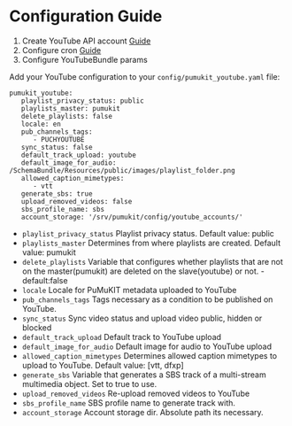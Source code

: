Configuration Guide
===================

1. Create YouTube API account [Guide](AccountsGuide.md)
2. Configure cron [Guide](CronGuide.md)
3. Configure YouTubeBundle params

Add your YouTube configuration to your `config/pumukit_youtube.yaml` file:

```
pumukit_youtube:
   playlist_privacy_status: public
   playlists_master: pumukit
   delete_playlists: false
   locale: en
   pub_channels_tags:
      - PUCHYOUTUBE
   sync_status: false
   default_track_upload: youtube
   default_image_for_audio: /SchemaBundle/Resources/public/images/playlist_folder.png
   allowed_caption_mimetypes:
      - vtt
   generate_sbs: true
   upload_removed_videos: false
   sbs_profile_name: sbs
   account_storage: '/srv/pumukit/config/youtube_accounts/'
```

- `playlist_privacy_status` Playlist privacy status. Default value: public
- `playlists_master` Determines from where playlists are created. Default value: pumukit
- `delete_playlists` Variable that configures whether playlists that are not on the master(pumukit) are deleted on the slave(youtube) or not.  - default:false
- `locale` Locale for PuMuKIT metadata uploaded to YouTube
- `pub_channels_tags` Tags necessary as a condition to be published on YouTube.
- `sync_status` Sync video status and upload video public, hidden or blocked
- `default_track_upload` Default track to YouTube upload
- `default_image_for_audio` Default image for audio to YouTube upload
- `allowed_caption_mimetypes` Determines allowed caption mimetypes to upload to YouTube. Default value: [vtt, dfxp]
- `generate_sbs` Variable that generates a SBS track of a multi-stream multimedia object. Set to true to use.
- `upload_removed_videos` Re-upload removed videos to YouTube
- `sbs_profile_name` SBS profile name to generate track with.
- `account_storage` Account storage dir. Absolute path its necessary.
